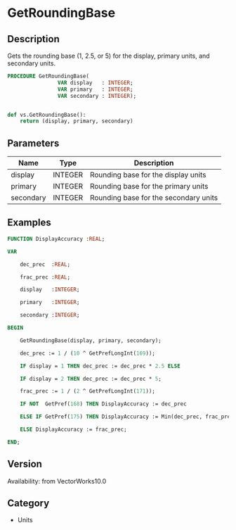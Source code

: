 # GetRoundingBase

## Description
Gets the rounding base (1, 2.5, or 5) for the display, primary units, and secondary units.

```pascal
PROCEDURE GetRoundingBase(
				VAR display   : INTEGER;
				VAR primary   : INTEGER;
				VAR secondary : INTEGER);
```

```python

def vs.GetRoundingBase():
    return (display, primary, secondary)
```

## Parameters
|Name|Type|Description|
|---|---|---|
|display|INTEGER|Rounding base for the display units|
|primary|INTEGER|Rounding base for the primary units|
|secondary|INTEGER|Rounding base for the secondary units|

## Examples
```pascal
FUNCTION DisplayAccuracy :REAL;

VAR

	dec_prec  :REAL;

	frac_prec :REAL;

	display   :INTEGER; 

	primary   :INTEGER; 

	secondary :INTEGER;

BEGIN

	GetRoundingBase(display, primary, secondary);

	dec_prec := 1 / (10 ^ GetPrefLongInt(169));

	IF display = 1 THEN dec_prec := dec_prec * 2.5 ELSE

	IF display = 2 THEN dec_prec := dec_prec * 5;

	frac_prec := 1 / (2 ^ GetPrefLongInt(171));

	IF NOT  GetPref(168) THEN DisplayAccuracy := dec_prec

	ELSE IF GetPref(175) THEN DisplayAccuracy := Min(dec_prec, frac_prec)

	ELSE DisplayAccuracy := frac_prec;

END;


```

## Version
Availability: from VectorWorks10.0
## Category
* Units

